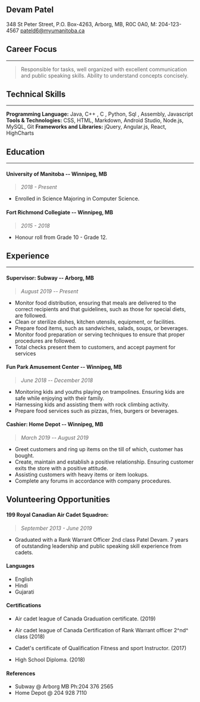 ## **Devam Patel**
348 St Peter Street, P.O. Box-4263, Arborg, MB, R0C 0A0, M: 204-123-4567
pateld6@myumanitoba.ca 


## **Career Focus**
---------------------------
> Responsible for tasks, well organized with excellent communication and public speaking skills.
> Ability to understand concepts concisely.

## **Technical Skills**
---------------------------
**Programming Language:** Java, C++ , C , Python, Sql , Assembly, Javascript
**Tools & Technologies:** CSS, HTML, Markdown, Android Studio, Node.js, MySQL, Git
**Frameworks and Libraries:** jQuery, Angular.js, React, HighCharts

## **Education** 
---------------------------
#### **University of Manitoba -- Winnipeg, MB** 
> *2018 - Present*
- Enrolled in Science Majoring in Computer Science.

#### **Fort Richmond Collegiate -- Winnipeg, MB**
> *2015 - 2018*
- Honour roll from Grade 10 - Grade 12.

## **Experience**
---------------------------
#### **Supervisor: Subway -- Arborg, MB** 
> *August 2019 -- Present*

-   Monitor food distribution, ensuring that meals are delivered to the
    correct recipients and that guidelines, such as those for special
    diets, are followed.
-   Clean or sterilize dishes, kitchen utensils, equipment, or
    facilities.
-   Prepare food items, such as sandwiches, salads, soups, or beverages.
-   Monitor food preparation or serving techniques to ensure that proper
    procedures are followed.
-   Total checks present them to customers, and accept payment for
    services

#### **Fun Park Amusement Center -- Winnipeg, MB** 
> *June 2018 -- December 2018*

-   Monitoring kids and youths playing on trampolines. Ensuring kids are
    safe while enjoying with their family.
-   Harnessing kids and assisting them with rock climbing activity.
-   Prepare food services such as pizzas, fries, burgers or beverages.

#### **Cashier: Home Depot -- Winnipeg, MB** 
> *March 2019 -- August 2019*

-   Greet customers and ring up items on the till of which, customer has
    bought.
-   Create, maintain and establish a positive relationship. Ensuring
    customer exits the store with a positive attitude.
-   Assisting customers with heavy items or item lookups.
-   Complete any forums in accordance with company procedures.

## **Volunteering Opportunities**

#### **199 Royal Canadian Air Cadet Squadron:** 
> *September 2013 - June 2019*

-   Graduated with a Rank Warrant Officer 2nd class Patel Devam. 7 years
    of outstanding leadership and public speaking skill experience from
    cadets.

#### **Languages**

-   English
-   Hindi
-   Gujarati

#### **Certifications**

- Air cadet league of Canada Graduation certificate. (2019)
-  Air cadet league of Canada Certification of Rank Warrant officer 2^nd^
class (2018)
-  Cadet's certificate of Qualification Fitness and sport Instructor.
(2017)

- High School Diploma. (2018)

#### **References**

- Subway @ Arborg MB Ph:204 376 2565
- Home Depot @ 204 928 7110
